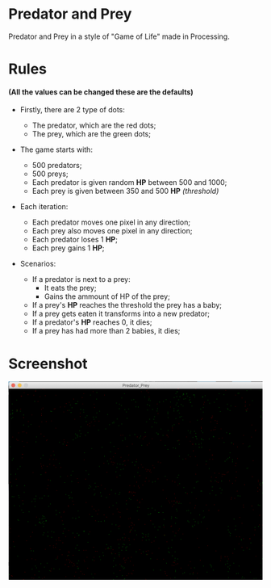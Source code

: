 # Predator and Prey
Predator and Prey in a style of "Game of Life" made in Processing.

# Rules
#### (All the values can be changed these are the defaults)

- Firstly, there are 2 type of dots:
  - The predator, which are the red dots;
  - The prey, which are the green dots;

- The game starts with:
  - 500 predators;
  - 500 preys;
  - Each predator is given random **HP** between 500 and 1000;
  - Each prey is given between 350 and 500 **HP** *(threshold)*

- Each iteration:
  - Each predator moves one pixel in any direction;
  - Each prey also moves one pixel in any direction;
  - Each predator loses 1 **HP**;
  - Each prey gains 1 **HP**;
  
- Scenarios:
  - If a predator is next to a prey:
    - It eats the prey;
    - Gains the ammount of HP of the prey;
  - If a prey's **HP** reaches the threshold the prey has a baby;
  - If a prey gets eaten it transforms into a new predator;
  - If a predator's **HP** reaches 0, it dies;
  - If a prey has had more than 2 babies, it dies;
  
  

 # Screenshot
 
 ![Alt text](/Predator_Prey/Screenshot/Predator_Prey.png?raw=true "Wooah")
